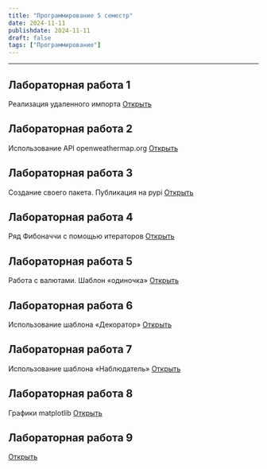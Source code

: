 ```yaml
---
title: "Программирование 5 семестр"
date: 2024-11-11
publishdate: 2024-11-11
draft: false
tags: ["Программирование"]
---
```


---

## Лабораторная работа 1
Реализация удаленного импорта
[Открыть](https://github.com/danyakr/programming_lr_1)

## Лабораторная работа 2
Использование API openweathermap.org
[Открыть](https://github.com/danyakr/programming_lr_2)

## Лабораторная работа 3
Создание своего пакета. Публикация на pypi
[Открыть](https://github.com/danyakr/programming_lr_3)

## Лабораторная работа 4
Ряд Фибоначчи с помощью итераторов
[Открыть](https://github.com/danyakr/programming_lr_4)

## Лабораторная работа 5
Работа с валютами. Шаблон «одиночка»
[Открыть](https://github.com/danyakr/programming_lr_5)

## Лабораторная работа 6
Использование шаблона «Декоратор»
[Открыть](https://github.com/danyakr/programming_lr_6)

## Лабораторная работа 7
Использование шаблона «Наблюдатель»
[Открыть](https://github.com/danyakr/programming_lr_7)

## Лабораторная работа 8
Графики matplotlib
[Открыть](https://colab.research.google.com/drive/1SuWt_kbfDzV2ADk8N_QOIXmY2yFtvQlQ?usp=sharing)

## Лабораторная работа 9
[Открыть]()


